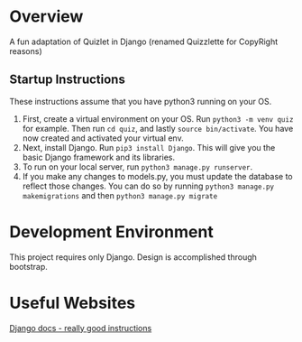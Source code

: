 # Overview
A fun adaptation of Quizlet in Django (renamed Quizzlette for CopyRight reasons)

## Startup Instructions
These instructions assume that you have python3 running on your OS.
1. First, create a virtual environment on your OS. Run `python3 -m venv quiz` for example. Then run `cd quiz`, and lastly `source bin/activate`. You have now created and activated your virtual env.
2. Next, install Django. Run `pip3 install Django`. This will give you the basic Django framework and its libraries.
3. To run on your local server, run `python3 manage.py runserver`.
4. If you make any changes to models.py, you must update the database to reflect those changes. You can do so by running `python3 manage.py makemigrations` and then `python3 manage.py migrate`

# Development Environment

This project requires only Django. Design is accomplished through bootstrap.

# Useful Websites
[Django docs - really good instructions](https://docs.djangoproject.com/en/4.0/)

